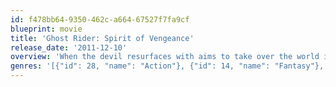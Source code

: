 ```yaml
---
id: f478bb64-9350-462c-a664-67527f7fa9cf
blueprint: movie
title: 'Ghost Rider: Spirit of Vengeance'
release_date: '2011-12-10'
overview: 'When the devil resurfaces with aims to take over the world in human form, Johnny Blaze reluctantly comes out of hiding to transform into the flame-spewing supernatural hero Ghost Rider -- and rescue a 10-year-old boy from an unsavory end.'
genres: '[{"id": 28, "name": "Action"}, {"id": 14, "name": "Fantasy"}, {"id": 53, "name": "Thriller"}]'
---
```

